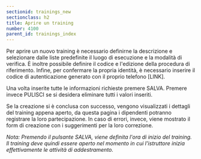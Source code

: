 ```yaml
---
sectionid: trainings_new
sectionclass: h2
title: Aprire un training
number: 4100
parent_id: trainings_index
---
```

Per aprire un nuovo training è necessario definirne la descrizione e selezionare dalle liste predefinite il luogo di esecuzione e la modalità di verifica. È inoltre possibile definire il codice e l'edizione della procedura di riferimento. Infine, per confermare la propria identità, è necessario inserire il codice di autenticazione generato con il proprio telefono [LINK].

Una volta inserite tutte le informazioni richieste premere SALVA. Premere invece PULISCI se si desidera eliminare tutti i valori inseriti.

Se la creazione si è conclusa con successo, vengono visualizzati i dettagli del training appena aperto, da questa pagina i dipendenti potranno registrare la loro partecipazione. In caso di errori, invece, viene mostrato il form di creazione con i suggerimenti per la loro correzione.

_Nota: Premendo il pulsante SALVA, viene definita l'ora di inizio del training. Il training deve quindi essere aperto nel momento in cui l'istruttore inizia effettivamente le attività di addestramento._
